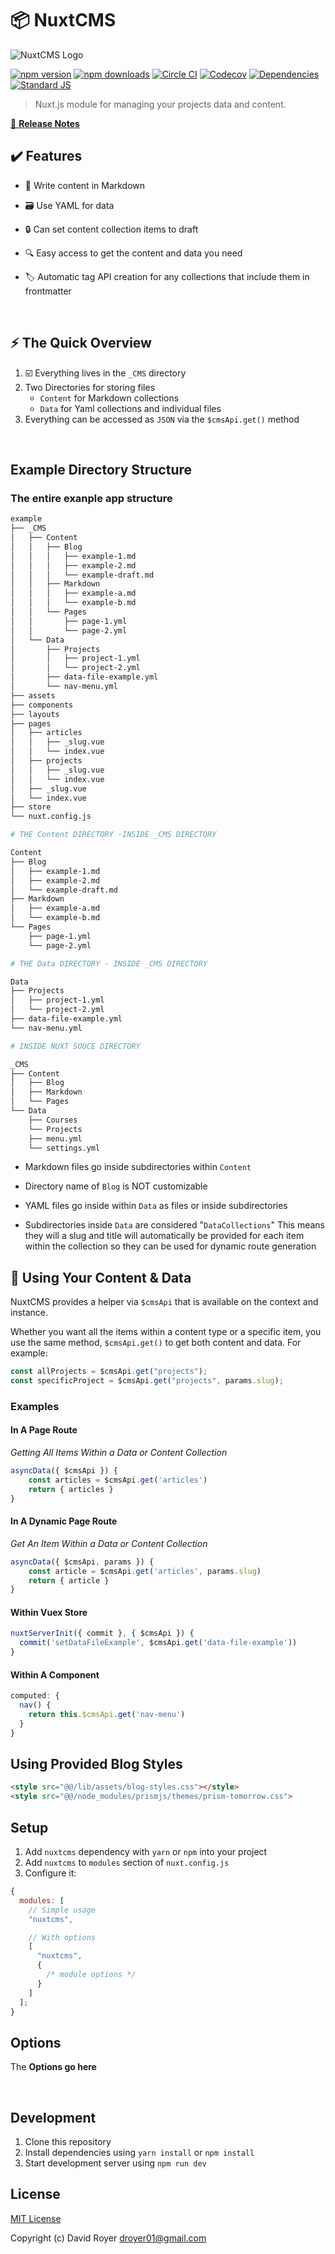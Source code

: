 # :package: NuxtCMS

<div style="width: 680px; margin-left: auto; margin-right: auto;">

  ![NuxtCMS Logo](./nuxtcms-logo-1200.png)
</div>

[![npm version][npm-version-src]][npm-version-href]
[![npm downloads][npm-downloads-src]][npm-downloads-href]
[![Circle CI][circle-ci-src]][circle-ci-href]
[![Codecov][codecov-src]][codecov-href]
[![Dependencies][david-dm-src]][david-dm-href]
[![Standard JS][standard-js-src]][standard-js-href]

> Nuxt.js module for managing your projects data and content.

[📖 **Release Notes**](./CHANGELOG.md)

## :heavy_check_mark: Features

- :memo: Write content in Markdown

- :card_file_box: Use YAML for data

- :lock: Can set content collection items to draft

- :mag: Easy access to get the content and data you need

- :label: Automatic tag API creation for any collections that include them in frontmatter
  <!-- - Easy & Consistent access -->

<br>

## :zap: The Quick Overview

1. :ballot_box_with_check: Everything lives in the `_CMS` directory
2. Two Directories for storing files
   - `Content` for Markdown collections
   - `Data` for Yaml collections and individual files
3. Everything can be accessed as `JSON` via the `$cmsApi.get()` method

<br>

## Example Directory Structure

### The entire exanple app structure

```sh
example
├── _CMS
│   ├── Content
│   │   ├── Blog
│   │   │   ├── example-1.md
│   │   │   ├── example-2.md
│   │   │   └── example-draft.md
│   │   ├── Markdown
│   │   │   ├── example-a.md
│   │   │   └── example-b.md
│   │   └── Pages
│   │       ├── page-1.yml
│   │       └── page-2.yml
│   └── Data
│       ├── Projects
│       │   ├── project-1.yml
│       │   └── project-2.yml
│       ├── data-file-example.yml
│       └── nav-menu.yml
├── assets
├── components
├── layouts
├── pages
│   ├── articles
│   │   ├── _slug.vue
│   │   └── index.vue
│   ├── projects
│   │   ├── _slug.vue
│   │   └── index.vue
│   ├── _slug.vue
│   └── index.vue
├── store
└── nuxt.config.js
```

```sh
# THE Content DIRECTORY -INSIDE _CMS DIRECTORY

Content
├── Blog
│   ├── example-1.md
│   ├── example-2.md
│   └── example-draft.md
├── Markdown
│   ├── example-a.md
│   └── example-b.md
└── Pages
    ├── page-1.yml
    └── page-2.yml
```

```sh
# THE Data DIRECTORY - INSIDE _CMS DIRECTORY

Data
├── Projects
│   ├── project-1.yml
│   └── project-2.yml
├── data-file-example.yml
└── nav-menu.yml
```

```sh
# INSIDE NUXT SOUCE DIRECTORY

_CMS
├── Content
│   ├── Blog
│   ├── Markdown
│   └── Pages
└── Data
    ├── Courses
    └── Projects
    ├── menu.yml
    └── settings.yml
```

- Markdown files go inside subdirectories within `Content`

- Directory name of `Blog` is NOT customizable

- YAML files go inside within `Data` as files or inside subdirectories

- Subdirectories inside `Data` are considered "`DataCollections`"
  This means they will a slug and title will automatically be provided for each
  item within the collection so they can be used for dynamic route generation

## :page_facing_up: Using Your Content & Data

NuxtCMS provides a helper via `$cmsApi` that is available on the context and instance.

Whether you want all the items within a content type or a specific item, you use the same method, `$cmsApi.get()` to get both content and data. For example:

```js
const allProjects = $cmsApi.get("projects");
const specificProject = $cmsApi.get("projects", params.slug);
```

### Examples

#### In A Page Route

_Getting All Items Within a Data or Content Collection_

```js
asyncData({ $cmsApi }) {
    const articles = $cmsApi.get('articles')
    return { articles }
}
```

#### In A Dynamic Page Route

*Get An Item Within a Data or Content Collection*

```js
asyncData({ $cmsApi, params }) {
    const article = $cmsApi.get('articles', params.slug)
    return { article }
}
```

#### Within Vuex Store

```js
nuxtServerInit({ commit }, { $cmsApi }) {
  commit('setDataFileExample', $cmsApi.get('data-file-example'))
}
```

#### Within A Component

```jsx
computed: {
  nav() {
    return this.$cmsApi.get('nav-menu')
  }
}
```

## Using Provided Blog Styles

```html
<style src="@@/lib/assets/blog-styles.css"></style>
<style src="@@/node_modules/prismjs/themes/prism-tomorrow.css">
```

## Setup

1. Add `nuxtcms` dependency with `yarn` or `npm` into your project
2. Add `nuxtcms` to `modules` section of `nuxt.config.js`
3. Configure it:

```js
{
  modules: [
    // Simple usage
    "nuxtcms",

    // With options
    [
      "nuxtcms",
      {
        /* module options */
      }
    ]
  ];
}
```

## Options

The **Options go here**

<br>

## Development

1. Clone this repository
2. Install dependencies using `yarn install` or `npm install`
3. Start development server using `npm run dev`

## License

[MIT License](./LICENSE)

Copyright (c) David Royer <droyer01@gmail.com>

<!-- Badges -->

[npm-version-src]: https://img.shields.io/npm/dt/@droyer/nuxtcms.svg?style=flat-square
[npm-version-href]: https://npmjs.com/package/@droyer/nuxtcms
[npm-downloads-src]: https://img.shields.io/npm/v/@droyer/nuxtcms/latest.svg?style=flat-square
[npm-downloads-href]: https://npmjs.com/package/@droyer/nuxtcms
[circle-ci-src]: https://img.shields.io/circleci/project/github/davidroyer/nuxtcms.svg?style=flat-square
[circle-ci-href]: https://circleci.com/gh/davidroyer/nuxtcms
[codecov-src]: https://img.shields.io/codecov/c/github/davidroyer/nuxtcms.svg?style=flat-square
[codecov-href]: https://codecov.io/gh/davidroyer/nuxtcms
[david-dm-src]: https://david-dm.org/davidroyer/@droyer/nuxtcms/status.svg?style=flat-square
[david-dm-href]: https://david-dm.org/davidroyer/@droyer/nuxtcms
[standard-js-src]: https://img.shields.io/badge/code_style-standard-brightgreen.svg?style=flat-square
[standard-js-href]: https://standardjs.com
